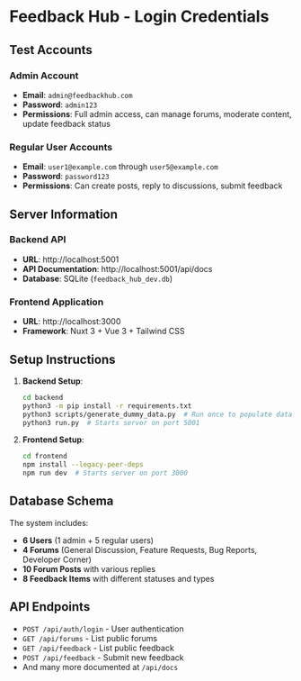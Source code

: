 # Feedback Hub - Login Credentials

## Test Accounts

### Admin Account
- **Email**: `admin@feedbackhub.com`
- **Password**: `admin123`
- **Permissions**: Full admin access, can manage forums, moderate content, update feedback status

### Regular User Accounts
- **Email**: `user1@example.com` through `user5@example.com`
- **Password**: `password123`
- **Permissions**: Can create posts, reply to discussions, submit feedback

## Server Information

### Backend API
- **URL**: http://localhost:5001
- **API Documentation**: http://localhost:5001/api/docs
- **Database**: SQLite (`feedback_hub_dev.db`)

### Frontend Application
- **URL**: http://localhost:3000
- **Framework**: Nuxt 3 + Vue 3 + Tailwind CSS

## Setup Instructions

1. **Backend Setup**:
   ```bash
   cd backend
   python3 -m pip install -r requirements.txt
   python3 scripts/generate_dummy_data.py  # Run once to populate database
   python3 run.py  # Starts server on port 5001
   ```

2. **Frontend Setup**:
   ```bash
   cd frontend
   npm install --legacy-peer-deps
   npm run dev  # Starts server on port 3000
   ```

## Database Schema

The system includes:
- **6 Users** (1 admin + 5 regular users)
- **4 Forums** (General Discussion, Feature Requests, Bug Reports, Developer Corner)
- **10 Forum Posts** with various replies
- **8 Feedback Items** with different statuses and types

## API Endpoints

- `POST /api/auth/login` - User authentication
- `GET /api/forums` - List public forums
- `GET /api/feedback` - List public feedback
- `POST /api/feedback` - Submit new feedback
- And many more documented at `/api/docs`